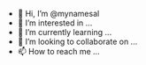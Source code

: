 - 👋 Hi, I’m @mynamesal
- 👀 I’m interested in ...
- 🌱 I’m currently learning ...
- 💞️ I’m looking to collaborate on ...
- 📫 How to reach me ...

<!---
mynamesal/mynamesal is a ✨ special ✨ repository because its `README.md` (this file) appears on your GitHub profile.
You can click the Preview link to take a look at your changes.
--->
